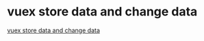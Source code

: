 # vuex store data and change data
[vuex store data and change data](https://aiwithcloud.com/2022/09/16/vuex_store_data_and_change_data/)